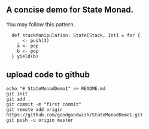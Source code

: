 ## A concise demo for State Monad.

You may follow this pattern.

```
  def stackManipulation: State[Stack, Int] = for {
    _ <- push(3)
    a <- pop
    b <- pop
  } yield(b) 
```

## upload code to github

```
echo "# StateMonadDemo1" >> README.md
git init
git add .
git commit -m "first commit"
git remote add origin https://github.com/goodgoodwish/StateMonadDemo1.git
git push -u origin master

```
